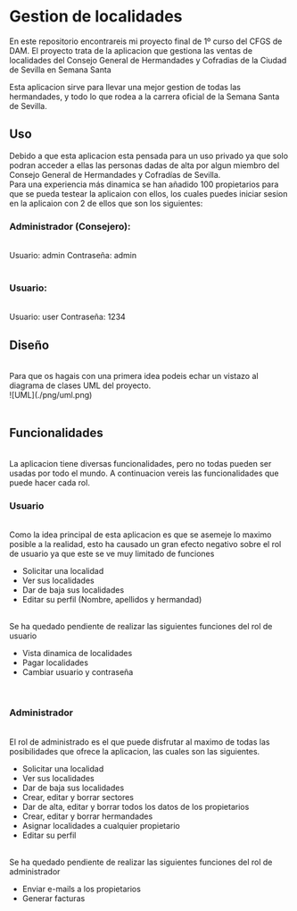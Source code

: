 <h1>Gestion de localidades</h1>

En este repositorio encontrareis mi proyecto final de 1º curso del CFGS de DAM. El proyecto trata de la aplicacion que gestiona las ventas de localidades del Consejo General de Hermandades y Cofradias de la Ciudad de Sevilla en Semana Santa

Esta aplicacion sirve para llevar una mejor gestion de todas las hermandades, y todo lo que rodea a la carrera oficial de la Semana Santa de Sevilla.

<h2>Uso</h2>

Debido a que esta aplicacion esta pensada para un uso privado ya que solo podran acceder a ellas las personas dadas de alta por algun miembro del Consejo General de Hermandades y Cofradías de Sevilla.
<br>
Para una experiencia más dinamica se han añadido 100 propietarios para que se pueda testear la aplicaion con ellos, los cuales puedes iniciar sesion en la aplicaion con 2 de ellos que son los siguientes:
<br>
<h3>Administrador (Consejero):</h3>
<br>
Usuario: admin
Contraseña: admin
<br>
<br>
<h3>Usuario:</h3>
<br>
Usuario: user
Contraseña: 1234

<h2>Diseño</h2>
<br>
Para que os hagais con una primera idea podeis echar un vistazo al diagrama de clases UML del proyecto.
<br>
![UML](./png/uml.png)
<br>
<br>
<h2>Funcionalidades</h2>
<br>
La aplicacion tiene diversas funcionalidades, pero no todas pueden ser usadas por todo el mundo. A continuacion vereis las funcionalidades que puede hacer cada rol.
<br>
<h3>Usuario</h3>
<br>
Como la idea principal de esta aplicacion es que se asemeje lo maximo posible a la realidad, esto ha causado un gran efecto negativo sobre el rol de usuario ya que este se ve muy limitado de funciones
<br>
<ul>
    <li>Solicitar una localidad</li>
    <li>Ver sus localidades</li>
    <li>Dar de baja sus localidades</li>
    <li>Editar su perfil (Nombre, apellidos y hermandad)</li>
</ul>
<br>
Se ha quedado pendiente de realizar las siguientes funciones del rol de usuario
<br>
<ul>
    <li>Vista dinamica de localidades</li>
    <li>Pagar localidades</li>
    <li>Cambiar usuario y contraseña</li>
</ul>
<br>
<h3>Administrador</h3>
<br>
El rol de administrado es el que puede disfrutar al maximo de todas las posibilidades que ofrece la aplicacion, las cuales son las siguientes.
<br>
<ul>
    <li>Solicitar una localidad</li>
    <li>Ver sus localidades</li>
    <li>Dar de baja sus localidades</li>
    <li>Crear, editar y borrar sectores</li>
    <li>Dar de alta, editar y borrar todos los datos de los propietarios</li>
    <li>Crear, editar y borrar hermandades</li>
    <li>Asignar localidades a cualquier propietario</li>
    <li>Editar su perfil</li>
</ul>
<br>
Se ha quedado pendiente de realizar las siguientes funciones del rol de administrador
<br>
<ul>
    <li>Enviar e-mails a los propietarios</li>
    <li>Generar facturas</li>
</ul>
</ul>
